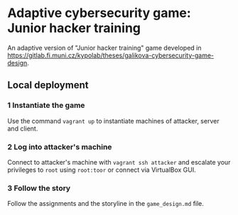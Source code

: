 # Adaptive cybersecurity game: Junior hacker training

An adaptive version of "Junior hacker training" game developed in https://gitlab.fi.muni.cz/kypolab/theses/galikova-cybersecurity-game-design.

## Local deployment

### 1 Instantiate the game

Use the command `vagrant up` to instantiate machines of attacker, server and client.

### 2 Log into attacker's machine

Connect to attacker's machine with `vagrant ssh attacker` and escalate your privileges to `root` using `root:toor` or connect via VirtualBox GUI.

### 3 Follow the story

Follow the assignments and the storyline in the `game_design.md` file.

